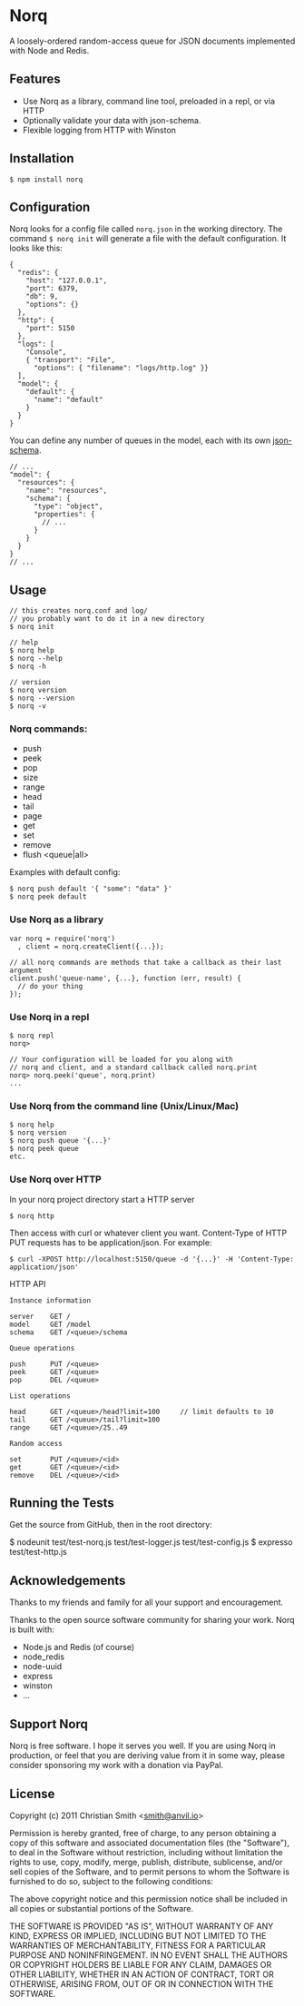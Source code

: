 # Norq

A loosely-ordered random-access queue for JSON documents implemented with Node and Redis.

## Features

  * Use Norq as a library, command line tool, preloaded in a repl, or via HTTP
  * Optionally validate your data with json-schema.
  * Flexible logging from HTTP with Winston

## Installation

    $ npm install norq

## Configuration

Norq looks for a config file called `norq.json` in the working directory. The command `$ norq init` will generate a file with the default configuration. It looks like this:

    {
      "redis": {
        "host": "127.0.0.1",
        "port": 6379,
        "db": 9,
        "options": {}
      },
      "http": {
        "port": 5150
      },
      "logs": [
        "Console",
        { "transport": "File",
          "options": { "filename": "logs/http.log" }}
      ],
      "model": {
        "default": {
          "name": "default"
        }
      }
    }

You can define any number of queues in the model, each with its own [json-schema](http://json-schema.org/).

    // ...
    "model": {
      "resources": {
        "name": "resources",
        "schema": {
          "type": "object",
          "properties": {
            // ...  
          }
        }
      }
    }
    // ...


## Usage

    // this creates norq.conf and log/
    // you probably want to do it in a new directory
    $ norq init 

    // help
    $ norq help
    $ norq --help
    $ norq -h

    // version
    $ norq version
    $ norq --version
    $ norq -v

### Norq commands:

  * push <queue> <json> 
  * peek <queue>
  * pop <queue>
  * size <queue>
  * range <queue> <start> <end>
  * head <queue> <length>
  * tail <queue> <length>
  * page <queue> <page> <size>
  * get <queue> <id>
  * set <queue> <id> <json>
  * remove <queue> <id>
  * flush <queue|all>

  Examples with default config:

    $ norq push default '{ "some": "data" }'
    $ norq peek default


### Use Norq as a library

    var norq = require('norq')
      , client = norq.createClient({...});

    // all norq commands are methods that take a callback as their last argument
    client.push('queue-name', {...}, function (err, result) {
      // do your thing 
    });

### Use Norq in a repl

    $ norq repl
    norq> 

    // Your configuration will be loaded for you along with 
    // norq and client, and a standard callback called norq.print
    norq> norq.peek('queue', norq.print)
    ...

### Use Norq from the command line (Unix/Linux/Mac)

    $ norq help
    $ norq version
    $ norq push queue '{...}' 
    $ norq peek queue 
    etc.

### Use Norq over HTTP

In your norq project directory start a HTTP server

    $ norq http

Then access with curl or whatever client you want. Content-Type of HTTP PUT requests has to be application/json. For example:

    $ curl -XPOST http://localhost:5150/queue -d '{...}' -H 'Content-Type: application/json'

HTTP API

    Instance information

    server    GET /
    model     GET /model
    schema    GET /<queue>/schema

    Queue operations

    push      PUT /<queue>
    peek      GET /<queue>
    pop       DEL /<queue>

    List operations

    head      GET /<queue>/head?limit=100     // limit defaults to 10
    tail      GET /<queue>/tail?limit=100
    range     GET /<queue>/25..49

    Random access

    set       PUT /<queue>/<id>
    get       GET /<queue>/<id>
    remove    DEL /<queue>/<id>


## Running the Tests

  Get the source from GitHub, then in the root directory:

  $ nodeunit test/test-norq.js test/test-logger.js test/test-config.js
  $ expresso test/test-http.js

## Acknowledgements

  Thanks to my friends and family for all your support and encouragement.

  Thanks to the open source software community for sharing your work. Norq is built with:
  * Node.js and Redis (of course)
  * node_redis
  * node-uuid
  * express
  * winston
  * ...

## Support Norq

Norq is free software. I hope it serves you well. If you are using Norq in production, or feel that you are deriving value from it in some way, please consider sponsoring my work with a donation via PayPal.  

## License

Copyright (c) 2011 Christian Smith &lt;smith@anvil.io&gt; 

Permission is hereby granted, free of charge, to any person obtaining a copy
of this software and associated documentation files (the "Software"), to deal
in the Software without restriction, including without limitation the rights
to use, copy, modify, merge, publish, distribute, sublicense, and/or sell
copies of the Software, and to permit persons to whom the Software is
furnished to do so, subject to the following conditions:

The above copyright notice and this permission notice shall be included in
all copies or substantial portions of the Software.

THE SOFTWARE IS PROVIDED "AS IS", WITHOUT WARRANTY OF ANY KIND, EXPRESS OR
IMPLIED, INCLUDING BUT NOT LIMITED TO THE WARRANTIES OF MERCHANTABILITY,
FITNESS FOR A PARTICULAR PURPOSE AND NONINFRINGEMENT. IN NO EVENT SHALL THE
AUTHORS OR COPYRIGHT HOLDERS BE LIABLE FOR ANY CLAIM, DAMAGES OR OTHER
LIABILITY, WHETHER IN AN ACTION OF CONTRACT, TORT OR OTHERWISE, ARISING FROM,
OUT OF OR IN CONNECTION WITH THE SOFTWARE.
